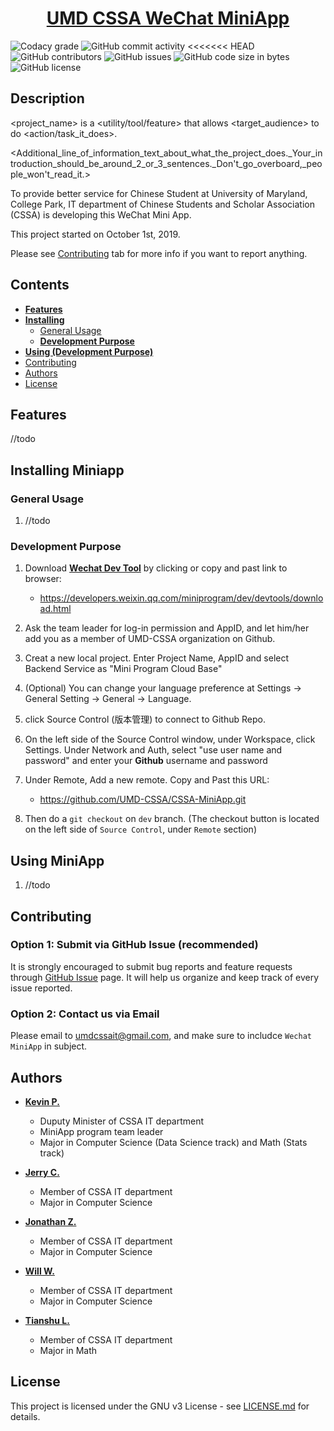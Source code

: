<h1 align="center">
  <a href="https://github.com/UMD-CSSA/CSSA-MiniApp.git/">UMD CSSA WeChat MiniApp</a>
</h1>

![Codacy grade](https://api.codacy.com/project/badge/Grade/8126695323e746c48e84aacc7f4fbd30?isInternal=true)
![GitHub commit activity](https://img.shields.io/github/commit-activity/y/UMD-CSSA/CSSA-MiniApp.svg)
<<<<<<< HEAD
![GitHub contributors](https://img.shields.io/github/contributors/UMD-CSSA/CSSA-MiniApp)
![GitHub issues](https://img.shields.io/github/issues/UMD-CSSA/CSSA-MiniApp.svg)
![GitHub code size in bytes](https://img.shields.io/github/languages/code-size/UMD-CSSA/CSSA-MiniApp.svg)
![GitHub license](https://img.shields.io/github/license/UMD-CSSA/CSSA-MiniApp.svg)

## Description

<project_name> is a <utility/tool/feature> that allows <target_audience> to do <action/task_it_does>.

<Additional_line_of_information_text_about_what_the_project_does._Your_introduction_should_be_around_2_or_3_sentences._Don't_go_overboard,_people_won't_read_it.>

To provide better service for Chinese Student at University of Maryland, College Park, IT department of Chinese Students and Scholar Association (CSSA) is developing this WeChat Mini App.

This project started on October 1st, 2019.

Please see [Contributing](#user-content-contributing) tab for more info if you want to report anything.

## Contents

-   [**Features**](#user-content-features)
-   [**Installing**](#user-content-general-usage)
    -   [General Usage](#user-content-general-usage)
    -   [**Development Purpose**](#user-content-development-purpose)
-   [**Using (Development Purpose)**](#user-content-using-miniapp)
-   [Contributing](#user-content-contributing)
-   [Authors](#user-content-authors)
-   [License](#user-content-license)

## Features

//todo

## Installing Miniapp

### General Usage

1. //todo

### Development Purpose

1. Download [**Wechat Dev Tool**](<https://developers.weixin.qq.com/miniprogram/dev/devtools/download.html>) by clicking or copy and past link to browser:

    - <https://developers.weixin.qq.com/miniprogram/dev/devtools/download.html>

2. Ask the team leader for log-in permission and AppID, and let him/her add you as a member of UMD-CSSA organization on Github.

3. Creat a new local project. Enter Project Name, AppID and select Backend Service as "Mini Program Cloud Base"

4. (Optional) You can change your language preference at Settings -> General Setting -> General -> Language.

5. click Source Control (版本管理) to connect to Github Repo.

6. On the left side of the Source Control window, under Workspace, click Settings. Under Network and Auth, select "use user name and password" and enter your **Github** username and password

7. Under Remote, Add a new remote. Copy and Past this URL:
    - <https://github.com/UMD-CSSA/CSSA-MiniApp.git>

8. Then do a `git checkout` on `dev` branch. (The checkout button is located on the left side of  `Source Control`, under `Remote` section)

## Using MiniApp

1. //todo

## Contributing

### Option 1: Submit via GitHub Issue (recommended)

It is strongly encouraged to submit bug reports and feature requests through
[GitHub Issue](https://github.com/UMD-CSSA/CSSA-MiniApp/issues)
page. It will help us organize and keep track of every issue reported.

### Option 2: Contact us via Email

Please email to [umdcssait@gmail.com](mailto:umdcssait@gmail.com), and make sure to includce `Wechat MiniApp` in subject.

## Authors

-   **[Kevin P.](<https://github.com/syKevinPeng>)**
    - Duputy Minister of CSSA IT department
    - MiniApp program team leader
    - Major in Computer Science (Data Science track) and Math (Stats track)

-   **[Jerry C.](<https://github.com/jerryc05>)**
    - Member of CSSA IT department
    - Major in Computer Science

-   **[Jonathan Z.](<https://github.com/yzhong1>)**
    - Member of CSSA IT department
    - Major in Computer Science

-   **[Will W.](<https://github.com/willAries>)**
    - Member of CSSA IT department
    - Major in Computer Science

-   **[Tianshu L.](<https://github.com/lts-2000>)**
    - Member of CSSA IT department
    - Major in Math

## License

This project is licensed under the GNU v3 License - see
[LICENSE.md](https://github.com/UMD-CSSA/CSSA-MiniApp.git/blob/master/LICENSE)
for details.
